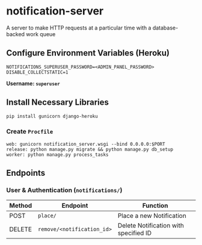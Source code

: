 # notification-server
A server to make HTTP requests at a particular time with a database-backed work queue

## Configure Environment Variables (Heroku)
```
NOTIFICATIONS_SUPERUSER_PASSWORD=<ADMIN_PANEL_PASSWORD>
DISABLE_COLLECTSTATIC=1
```
**Username: `superuser`**

## Install Necessary Libraries
```bash
pip install gunicorn django-heroku
```

### Create `Procfile`
```
web: gunicorn notification_server.wsgi --bind 0.0.0.0:$PORT
release: python manage.py migrate && python manage.py db_setup
worker: python manage.py process_tasks
```

## Endpoints

### User & Authentication (`notifications/`)

| Method | Endpoint | Function |
|--|--|--|
| POST | `place/` | Place a new Notification |
| DELETE | `remove/<notification_id>` | Delete Notification with specified ID |

